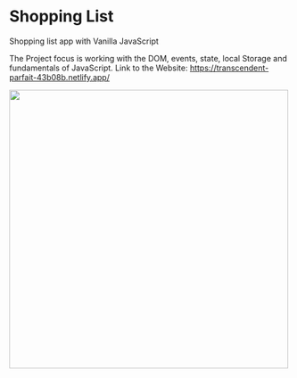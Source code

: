 # Shopping List

Shopping list app with Vanilla JavaScript

The Project focus is working with the DOM, events, state, local Storage and fundamentals of JavaScript.
Link to the Website: 
https://transcendent-parfait-43b08b.netlify.app/

<img src="https://github.com/manabt/Shopping-list/assets/84787038/1cd36b1a-7d42-48f2-995b-f03208811955" width="500" height="500">

